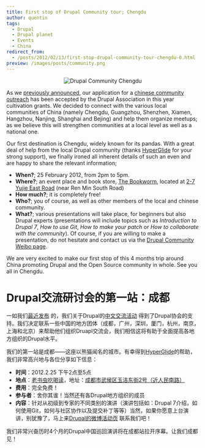 ```yaml
---
title: First stop of Drupal Community tour; Chengdu
author: quentin
tags:
  - Drupal
  - Drupal planet
  - Events
  - China
redirect_from:
  - /posts/2012/02/13/first-stop-drupal-community-tour-chengdu-0.html
preview: /images/posts/community.png
---
```


<p align='center'><img alt='Drupal Community Chengdu' src='http://wiredcraft.com/images/posts/community.png'/></p>

As we [previously announced](http://wiredcraft.com/blog/cultivation-grant-community-outreach-china), our application for a [chinese community outreach](http://wiredcraft.github.com/drupal_tour/) has been accepted by the Drupal Association in this year cultivation grants. We decided to connect with the various local communities of China (namely Chengdu, Guangzhou, Shenzhen, Xiamen, Hangzhou, Nanjing, Shanghai and Bejing) and help them organize meetups; as we believe this will strengthen communities at a local level as well as a national one.

<!--more-->

Our first destination is Chengdu, widely known for its pandas. With a great deal of help from the local Drupal community (thanks [HyperGlide](http://groups.drupal.org/user/838059) for your strong support), we finally ironed all inherent details of such an even and are happy to share the relevant information;

* **When?**; 25 February 2012, from 2pm to 5pm.
* **Where?**; an event place and book store, [The Bookworm](http://wwww.chengdubookworm.com), located at [2-7 Yujie East Road](http://maps.google.com/maps?q=2+Yujie+East+Street,+Chengdu,+Sichuan,+China&hl=en&ie=UTF8&sll=30.714334,103.975846&sspn=0.357738,0.616608&oq=2+yujie&hnear=2%E5%8F%B7+Yu+Jie+Dong+Jie,+Wu+Hou+Qu,+Chengdu,+Sichuan,+China&t=m&z=16) (near Ren Min South Road)
* **How much?**; it is completely free!
* **Who?**; you of course, as well as other members of the local and chinese community.
* **What?**; various presentations will take place, for beginners but also Drupal experts (presentations will include topics such as *Introduction to Drupal 7*, *How to use Git*, *How to make your patch* or *How to collaborate with the community*). Of course, if you are willing to make a presentation, do not hesitate and contact us via the [Drupal Community Weibo page](http://event.weibo.com/322513).

We are very excited to make our first stop of this 4 months trip around China promoting Drupal and the Open Source community in whole. See you all in Chengdu.

# Drupal交流研讨会的第一站：成都

一如我们[最近发布](http://wiredcraft.com/blog/cultivation-grant-community-outreach-china) 的，我们关于Drupal的[中文交流活动](http://wiredcraft.github.com/drupal_tour/) 得到了Drupal协会的支持。我们决定联系一些中国的地方团体（成都，广州，深圳，厦门，杭州，南京，上海和北京）来帮助他们组织Druapl交流会，我们相信这将有助于全面提高各地方组织的Drupal水平。


我们的第一站是成都——这座以熊猫闻名的城市。有幸得到[HyperGlide](http://groups.drupal.org/user/838059)的帮助，我们非常高兴地与各位分享如下信息：

* **时间**：2012.2.25 下午2点至5点
* **地点**：[老书虫吃喝读](http://wwww.chengdubookworm.com)，地址：[成都市武侯区玉洁东街2号（近人民南路）](http://ditu.google.cn/maps?q=%E5%9B%9B%E5%B7%9D%E7%9C%81+%E6%88%90%E9%83%BD%E5%B8%82%E6%AD%A6%E4%BE%AF%E5%8C%BA%E7%8E%89%E6%B4%81%E4%B8%9C%E8%A1%972%E5%8F%B7%E8%80%81%E4%B9%A6%E8%99%AB%E5%90%83%E5%96%9D%E8%AF%BB&hl=zh-CN&ie=UTF8&ll=30.622541,104.066062&spn=0.006647,0.011362&sll=30.622301,104.063112&sspn=0.006647,0.011362&brcurrent=3,0x36efc5aac93da5bf:0x12df634e8bb620ed,0,0x36efc4118ed93a77:0xc6a94eaa59689390%3B5,0,0&hq=%E8%80%81%E4%B9%A6%E8%99%AB%E5%90%83%E5%96%9D%E8%AF%BB&hnear=%E5%9B%9B%E5%B7%9D%E7%9C%81%E6%88%90%E9%83%BD%E5%B8%82%E6%AD%A6%E4%BE%AF%E5%8C%BA%E7%8E%89%E6%B4%81%E4%B8%9C%E8%A1%972%E5%8F%B7&t=m&z=17)
* **费用**：完全免费！
* **参与者**：舍你其谁！当然还有各Drupal地方组织的成员
* **内容**：针对从初级到专家的不同类别的演讲（演讲包括如：Drupal 7介绍，如何使用Git，如何与社区协作以及提交补丁等等）当然，如果你愿意上台演讲，别犹豫了，马上来[Drupal的微博活动页](http://event.weibo.com/322513) 联系我们吧！

我们非常兴奋历时4个月的Drupal中国巡回演讲将在成都站拉开序幕。让我们成都见！
